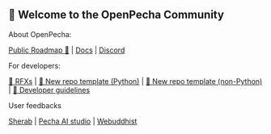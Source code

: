 ## 👋 Welcome to the OpenPecha Community

About OpenPecha:

[Public Roadmap 🧭](https://github.com/orgs/OpenPecha/projects) | [Docs](https://openpecha.org) | [Discord](https://discord.com/invite/7GFpPFSTeA)

For developers:

[🧭 RFXs](https://github.com/OpenPecha/Requests/issues) | [📂 New repo template (Python)](https://github.com/OpenPecha/openpecha-project-template) | [📂 New repo template (non-Python)](https://github.com/OpenPecha/new-repo-template) | [📖 Developer guidelines](https://wiki.openpecha.org)



User feedbacks

[Sherab](https://github.com/OpenPecha/sherab-feedbacks/issues) |
[Pecha AI studio](https://github.com/OpenPecha/pecha-ai-studio-feedbacks/issues) |
[Webuddhist](https://github.com/OpenPecha/webuddhist-feedbacks/issues) 
